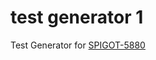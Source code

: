 # test generator 1
 Test Generator for [SPIGOT-5880](https://hub.spigotmc.org/jira/projects/SPIGOT/issues/SPIGOT-5880)
